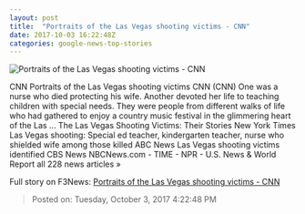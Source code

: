```yaml
---
layout: post
title:  "Portraits of the Las Vegas shooting victims - CNN"
date: 2017-10-03 16:22:48Z
categories: google-news-top-stories
---
```


![Portraits of the Las Vegas shooting victims - CNN](http://i2.cdn.cnn.com/cnnnext/dam/assets/171002171816-las-vegas-shooting-victim-rachael-parker-super-tease.jpg)

CNN Portraits of the Las Vegas shooting victims CNN (CNN) One was a nurse who died protecting his wife. Another devoted her life to teaching children with special needs. They were people from different walks of life who had gathered to enjoy a country music festival in the glimmering heart of the Las ... The Las Vegas Shooting Victims: Their Stories New York Times Las Vegas shooting: Special ed teacher, kindergarten teacher, nurse who shielded wife among those killed ABC News Las Vegas shooting victims identified CBS News NBCNews.com - TIME - NPR - U.S. News & World Report all 228 news articles »


Full story on F3News: [Portraits of the Las Vegas shooting victims - CNN](http://www.f3nws.com/n/yBusnG)

> Posted on: Tuesday, October 3, 2017 4:22:48 PM
